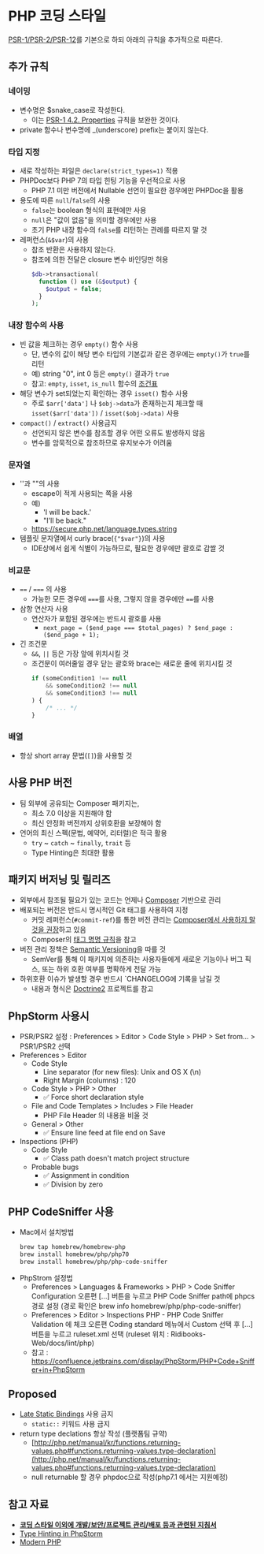 # PHP 코딩 스타일

[PSR-1/PSR-2/PSR-12](http://www.php-fig.org/)를 기본으로 하되 아래의 규칙을 추가적으로 따른다.



## 추가 규칙

### 네이밍

- 변수명은 $snake_case로 작성한다.
  - 이는 [PSR-1 4.2. Properties](http://www.php-fig.org/psr/psr-1/#42-properties) 규칙을 보완한 것이다.
- private 함수나 변수명에 _(underscore) prefix는 붙이지 않는다.

### 타입 지정

- 새로 작성하는 파일은 `declare(strict_types=1)` 적용
- PHPDoc보다 PHP 7의 타입 힌팅 기능을 우선적으로 사용
  - PHP 7.1 미만 버전에서 Nullable 선언이 필요한 경우에만 PHPDoc을 활용
- 용도에 따른 `null`/`false`의 사용
  - `false`는 boolean 형식의 표현에만 사용
  - `null`은 "값이 없음"을 의미할 경우에만 사용
  - 초기 PHP 내장 함수의 `false`를 리턴하는 관례를 따르지 말 것
- 레퍼런스(`&$var`)의 사용
  - 참조 반환은 사용하지 않는다.
  - 참조에 의한 전달은 closure 변수 바인딩만 허용
    ```php
    $db->transactional(
      function () use (&$output) {
        $output = false;
      }
    );
    ```

### 내장 함수의 사용

- 빈 값을 체크하는 경우 `empty()` 함수 사용
  - 단, 변수의 값이 해당 변수 타입의 기본값과 같은 경우에는 `empty()`가 `true`를 리턴
  - 예) string "0", int 0 등은 `empty()` 결과가 `true`
  - 참고: `empty`, `isset`, `is_null` 함수의 [조건표](https://www.virendrachandak.com/techtalk/php-isset-vs-empty-vs-is_null/)
- 해당 변수가 set되었는지 확인하는 경우 `isset()` 함수 사용
  - 주로 `$arr['data']` 나 `$obj->data`가 존재하는지 체크할 때 `isset($arr['data'])` / `isset($obj->data)` 사용
- `compact()` / `extract()` 사용금지
  - 선언되지 않은 변수를 참조할 경우 어떤 오류도 발생하지 않음
  - 변수를 암묵적으로 참조하므로 유지보수가 어려움


### 문자열

- ''과 ""의 사용
  - escape이 적게 사용되는 쪽을 사용
  - 예)
    - 'I will be back.' 
    - "I'll be back."
  - https://secure.php.net/language.types.string
- 템플릿 문자열에서 curly brace(`{"$var"}`)의 사용
  - IDE상에서 쉽게 식별이 가능하므로, 필요한 경우에만 괄호로 감쌀 것

### 비교문

- `==` / `===` 의 사용
  - 가능한 모든 경우에 `===`를 사용, 그렇지 않을 경우에만 `==`를 사용
- 삼항 연산자 사용
  - 연산자가 포함된 경우에는 반드시 괄호를 사용
    - `next_page = ($end_page === $total_pages) ? $end_page : ($end_page + 1);`
- 긴 조건문
  - `&&`, `||` 등은 가장 앞에 위치시킬 것
  - 조건문이 여러줄일 경우 닫는 괄호와 brace는 새로운 줄에 위치시킬 것
    ```php
    if (someCondition1 !== null
        && someCondition2 !== null
        && someCondition3 !== null
    ) {
        /* ... */
    }
    ```

### 배열

- 항상 short array 문법(`[]`)을 사용할 것




## 사용 PHP 버전

- 팀 외부에 공유되는 Composer 패키지는,
  - 최소 7.0 이상을 지원해야 함
  - 최신 안정화 버전까지 상위호환을 보장해야 함
- 언어의 최신 스펙(문법, 예약어, 리터럴)은 적극 활용
  - `try` ~ `catch` ~ `finally`, `trait` 등
  - Type Hinting은 최대한 활용




## 패키지 버저닝 및 릴리즈

- 외부에서 참조될 필요가 있는 코드는 언제나 [Composer](https://getcomposer.org/) 기반으로 관리
- 배포되는 버전은 반드시 명시적인 Git 태그를 사용하여 지정
  - 커밋 레퍼런스(`#commit-ref`)를 통한 버전 관리는 [Composer에서 사용하지 말 것을 권장](https://github.com/composer/composer/blob/1.5/doc/articles/troubleshooting.md#i-have-locked-a-dependency-to-a-specific-commit-but-get-unexpected-results)하고 있음
  - Composer의 [태그 명명 규칙](https://getcomposer.org/doc/articles/versions.md#tags)을 참고
- 버전 관리 정책은 [Semantic Versioning](http://semver.org/)을 따를 것
  - SemVer를 통해 이 패키지에 의존하는 사용자들에게 새로운 기능이나 버그 픽스, 또는 하위 호환 여부를 명확하게 전달 가능
- 하위호환 이슈가 발생할 경우 반드시 `CHANGELOG에 기록을 남길 것
  - 내용과 형식은 [Doctrine2](https://github.com/doctrine/doctrine2/blob/master/UPGRADE.md) 프로젝트를 참고



## PhpStorm 사용시

- PSR/PSR2 설정 : Preferences > Editor > Code Style > PHP > Set from… > PSR1/PSR2 선택
- Preferences > Editor
  - Code Style
    - Line separator (for new files): Unix and OS X (\n)
    - Right Margin (columns) : 120
  - Code Style > PHP > Other
    - ✅ Force short declaration style
  - File and Code Templates > Includes > File Header
    - PHP File Header 의 내용을 비울 것
  - General > Other
    - ✅ Ensure line feed at file end on Save
- Inspections (PHP)
  - Code Style 
    - ✅ Class path doesn't match project structure
  - Probable bugs
    - ✅ Assignment in condition
    - ✅ Division by zero




## PHP CodeSniffer 사용

- Mac에서 설치방법
  ```bash
  brew tap homebrew/homebrew-php
  brew install homebrew/php/php70
  brew install homebrew/php/php-code-sniffer
  ```
- PhpStrom 설정법
  - Preferences > Languages & Frameworks > PHP > Code Sniffer
    Configuration 오른편 [...] 버튼을 누르고 PHP Code Sniffer path에 phpcs경로 설정
    (경로 확인은 brew info homebrew/php/php-code-sniffer)
  - Preferences > Editor > Inspections
    PHP - PHP Code Sniffer Validation 에 체크
    오른편 Coding standard 메뉴에서 Custom 선택 후 [...] 버튼을 누르고 ruleset.xml 선택
    (ruleset 위치 : Ridibooks-Web/docs/lint/php)
  - 참고 : https://confluence.jetbrains.com/display/PhpStorm/PHP+Code+Sniffer+in+PhpStorm




## Proposed

- [Late Static Bindings](http://php.net/manual/kr/language.oop5.late-static-bindings.php) 사용 금지
  - `static::` 키워드 사용 금지
- return type declations 항상 작성 (플랫폼팀 규약)
  - [http://php.net/manual/kr/functions.returning-values.php#functions.returning-values.type-declaration](http://php.net/manual/kr/functions.returning-values.php#functions.returning-values.type-declaration)
  - null returnable 할 경우 phpdoc으로 작성(php7.1 에서는 지원예정)




## 참고 자료

- **[코딩 스타일 이외에 개발/보안/프로젝트 관리/배포 등과 관련된 지침서](http://www.phptherightway.com)**
- [Type Hinting in PhpStorm](https://blog.jetbrains.com/phpstorm/2016/07/php-7-support-in-phpstorm-2016-2/)
- [Modern PHP](http://www.slideshare.net/wan2land/modern-php-64855200)

